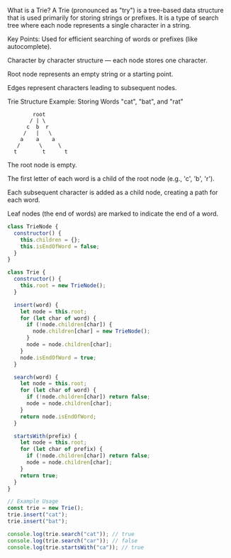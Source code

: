 What is a Trie?
A Trie (pronounced as "try") is a tree-based data structure that is used primarily for storing strings or prefixes. It is a type of search tree where each node represents a single character in a string.

Key Points:
Used for efficient searching of words or prefixes (like autocomplete).

Character by character structure — each node stores one character.

Root node represents an empty string or a starting point.

Edges represent characters leading to subsequent nodes.

Trie Structure
Example: Storing Words "cat", "bat", and "rat"

```less
        root
       / | \
      c  b  r
     /   |   \
    a    a    a
   /      \     \
  t        t      t
```

The root node is empty.

The first letter of each word is a child of the root node (e.g., 'c', 'b', 'r').

Each subsequent character is added as a child node, creating a path for each word.

Leaf nodes (the end of words) are marked to indicate the end of a word.

```js
class TrieNode {
  constructor() {
    this.children = {};
    this.isEndOfWord = false;
  }
}

class Trie {
  constructor() {
    this.root = new TrieNode();
  }

  insert(word) {
    let node = this.root;
    for (let char of word) {
      if (!node.children[char]) {
        node.children[char] = new TrieNode();
      }
      node = node.children[char];
    }
    node.isEndOfWord = true;
  }

  search(word) {
    let node = this.root;
    for (let char of word) {
      if (!node.children[char]) return false;
      node = node.children[char];
    }
    return node.isEndOfWord;
  }

  startsWith(prefix) {
    let node = this.root;
    for (let char of prefix) {
      if (!node.children[char]) return false;
      node = node.children[char];
    }
    return true;
  }
}

// Example Usage
const trie = new Trie();
trie.insert("cat");
trie.insert("bat");

console.log(trie.search("cat")); // true
console.log(trie.search("car")); // false
console.log(trie.startsWith("ca")); // true
```
